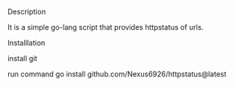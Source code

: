 Description

It is a simple go-lang script that provides httpstatus of urls.

Installlation

install git

run command go install github.com/Nexus6926/httpstatus@latest
